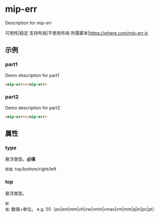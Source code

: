 # mip-err

Description for mip-err

可用性|稳定
支持布局|不使用布局
所需脚本|https://where.com/mip-err.js

## 示例

### part1

Demo description for part1

```html
<mip-err></mip-err>
```

### part2

Demo description for part2

```html
<mip-err></mip-err>
```


## 属性

### type
    
悬浮类型。**必填**

`取值`: top/bottom/right/left

### top
    
悬浮类型。

`取值`: 数值+单位。 e.g. 50（px|em|rem|vh|vw|vmin|vmax|cm|mm|q|in|pc|pt）


